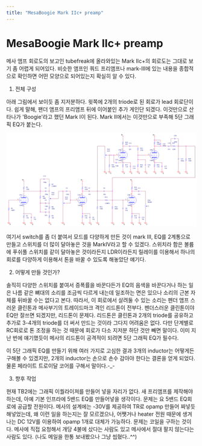 ```yaml
---
title: "MesaBoogie Mark IIc+ preamp"
---
```

# MesaBoogie Mark IIc+ preamp

메사 앰프 회로도의 보고인 tubefreak에 올라와있는 Mark IIc+의 회로도는 그대로 보기 좀 어렵게 되어있다. 비슷한 앰프인 쿼드 프리앰프나 mark-III에 있는 내용을 종합적으로 확인하면 어떤 모양으로 되어있는지 확실히 알 수 있다. 

1. 전체 구성

아래 그림에서 보이듯 좀 지저분하다. 윗쪽에 2개의 triode로 된 회로가 lead 회로단이다. 쉽게 말해, 팬더 앰프의 프리앰프 뒤에 이어붙인 추가 게인단 되겠다. 이것만으로 산타나가 'Boogie'라고 했던 Mark I이 된다. 
Mark II에서는 이것만으로 부족해 5단 그래픽 EQ가 붙는다.

![image](/assets/images/5e92a5ae049ad138703dd27fe7f0db12.jpg)

여기서 switch를 좀 더 붙여서 모드를 다양하게 만든 것이 mark III, EQ를 2계통으로 만들고 스위치를 더 많이 달아놓은 것을 MarkIV라고 할 수 있겠다. 스위치라 함은 볼륨에 푸쉬풀 스위치를 같이 달아놓은 것이라든지 LDR이라든지 릴레이를 이용해서 하나의 회로를 다양하게 이용해서 톤을 바꿀 수 있도록 해놓았단 얘기다.

2. 어떻게 만들 것인가?

솔직히 다양한 스위치를 붙여서 증폭률을 바꾼다든가 EQ의 음색을 바꾼다거나 하는 일은 나름 같은 뼈대의 소리를 조금씩 다르게 내는데 일조하는 면은 있으나 소리의 근본 자체를 뒤바꿀 수는 없다고 본다. 따라서, 이 회로에서 살려둘 수 있는 소리는 펜더 앰프 스러운 클린톤과 메사부기의 트레이드마크 격인 리드톤이 전부다. 펜더스러운 클린톤이야 EQ만 잘쓰면 되겠지만, 리드톤이 문제다. 리드톤은 클린톤과 2개의 triode를 공유하고 추가로 3-4개의 triode를 더 써서 만드는 것이라 그다지 어려움은 없다. 다만 단계별로 RC회로로 톤 조정을 하는 것 때문에 회로가 다소 지저분 하단 것만 빼면 말이다. 이미 지난 번에 얘기했듯이 메사의 리드톤이 공격적이 되려면 5단 그래픽 EQ가 필수다.

이 5단 그래픽 EQ를 만들기 위해 여러 가지로 고심한 결과 3개의 inductor는 어떻게든 구해볼 수 있겠지만, 2개의 inductor는 손으로 손수 감아야 한다는 결론을 얻게 되었다. 물론 페라이트 트로이달 코어를 구해서 말이다.-_-

3. 향후 작업

현재 TB2에는 그래픽 이퀄라이져를 만들어 넣을 자리가 없다. 새 프리앰프를 제작해야 하는데, 아예 기본 인프라에 5밴드 EQ를 만들어넣을 생각이다. 문제는 요 5밴드 EQ회로에 공급할 전원이다. 메사의 설계에는 -30V를 제공하여 TR로 opamp 만들어 짜넣듯 해넣었는데, 왜 이런 일을 하는지는 잘 모르겠으나, 어쨋거나 heater 전원 때문에 생겨나는 DC 12V를 이용하여 opamp 1개로 대체가 가능하다. 문제는 코일을 구하는 것이다. 메사에 직접 요청해서 개당 4불에 샀다는 사람도 있고 메사에서 절대 팔지 않는다는 사람도 있다. (나도 메일을 한통 보내봤으나 그냥 씹혔다..^^)




